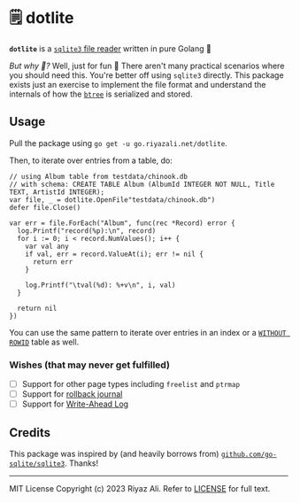 # 🗒️ dotlite

**`dotlite`** is a [`sqlite3` file reader](http://sqlite.org/fileformat.html) written in pure Golang 🍋 

*But why 🤔?* Well, just for fun 🤪 There aren't many practical scenarios where you should need this. You're better off using `sqlite3` directly.
This package exists just an exercise to implement the file format and understand the internals of how the [`btree`](https://en.wikipedia.org/wiki/B-tree) is serialized and stored.

## Usage

Pull the package using `go get -u go.riyazali.net/dotlite`.

Then, to iterate over entries from a table, do:

```golang
// using Album table from testdata/chinook.db
// with schema: CREATE TABLE Album (AlbumId INTEGER NOT NULL, Title TEXT, ArtistId INTEGER);
var file, _ = dotlite.OpenFile"testdata/chinook.db")
defer file.Close()

var err = file.ForEach("Album", func(rec *Record) error {
  log.Printf("record(%p):\n", record)
  for i := 0; i < record.NumValues(); i++ {
    var val any
    if val, err = record.ValueAt(i); err != nil {
      return err
    }

    log.Printf("\tval(%d): %+v\n", i, val)
  }

  return nil
})
```

You can use the same pattern to iterate over entries in an index or a [`WITHOUT ROWID`](https://www.sqlite.org/withoutrowid.html) table as well.

### Wishes (that may never get fulfilled)

- [ ] Support for other page types including `freelist` and `ptrmap`
- [ ] Support for [rollback journal](https://www.sqlite.org/fileformat.html#the_rollback_journal)
- [ ] Support for [Write-Ahead Log](https://www.sqlite.org/fileformat.html#the_write_ahead_log)

## Credits

This package was inspired by (and heavily borrows from) [`github.com/go-sqlite/sqlite3`](https://github.com/go-sqlite/sqlite3). Thanks!

------------------------------------

MIT License Copyright (c) 2023 Riyaz Ali. Refer to [LICENSE](./LICENSE) for full text.
